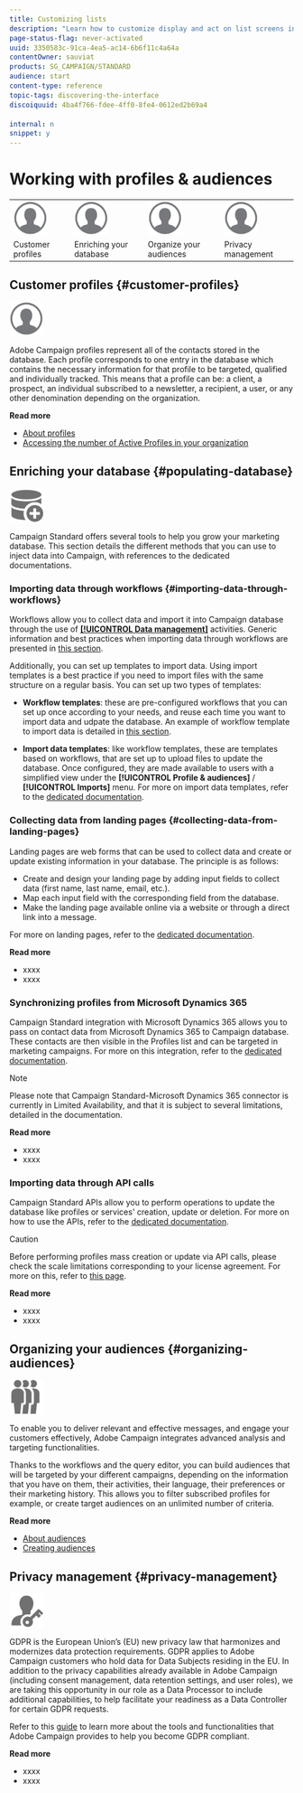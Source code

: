 ```yaml
---
title: Customizing lists
description: "Learn how to customize display and act on list screens in Adobe Campaign Standard:sorting, filtering, deleting or duplicating elements. Lists screens display elements of one or several given resources."
page-status-flag: never-activated
uuid: 3350583c-91ca-4ea5-ac14-6b6f11c4a64a
contentOwner: sauviat
products: SG_CAMPAIGN/STANDARD
audience: start
content-type: reference
topic-tags: discovering-the-interface
discoiquuid: 4ba4f766-fdee-4ff0-8fe4-0612ed2b69a4

internal: n
snippet: y
---
```


# Working with profiles & audiences

<table>
<tr>
    <td valign="top">
        <a href="../../start/using/work-with-audiences.md"><img width="60px" alt="conditions" src="assets/icon_profile.svg"/></a>
    </td>
    <td valign="top">
        <a href="../../api/using/creating-a-service.md"><img width="60px" alt="conditions" src="assets/icon_profile.svg"/></a>
    </td>
    <td valign="top">
        <a href="../../api/using/interacting-with-custom-resources.md"><img width="60px" alt="conditions" src="assets/icon_profile.svg"/></a>
    </td>
    <td valign="top">
        <a href="../../api/using/interacting-with-marketing-history.md"><img width="60px" alt="conditions" src="assets/icon_profile.svg"/></a>
    </td>
</tr>
<tr>
<td>Customer profiles</td>
<td>Enriching your database</td>
<td>Organize your audiences</td>
<td>Privacy management</td>
</tr>
</table>

## Customer profiles {#customer-profiles}

<img width="60px" alt="conditions" src="assets/icon_profile.svg"/>

Adobe Campaign profiles represent all of the contacts stored in the database. Each profile corresponds to one entry in the database which contains the necessary information for that profile to be targeted, qualified and individually tracked. This means that a profile can be: a client, a prospect, an individual subscribed to a newsletter, a recipient, a user, or any other denomination depending on the organization.

**Read more**

* [About profiles](../../audiences/using/about-profiles.md)
* [Accessing the number of Active Profiles in your organization](../../audiences/using/active-profiles.md)

## Enriching your database {#populating-database}

<img width="60px" alt="conditions" src="assets/icon_populate.svg"/>

Campaign Standard offers several tools to help you grow your marketing database. This section details the different methods that you can use to inject data into Campaign, with references to the dedicated documentations.

### Importing data through workflows {#importing-data-through-workflows}

Workflows allow you to collect data and import it into Campaign database through the use of [**[!UICONTROL Data management]**](../../automating/using/about-data-management-activities.md) activities. Generic information and best practices when importing data through workflows are presented in [this section](../../automating/using/about-data-import-and-export.md).

Additionally, you can set up templates to import data. Using import templates is a best practice if you need to import files with the same structure on a regular basis. You can set up two types of templates:

* **Workflow templates**: these are pre-configured workflows that you can set up once according to your needs, and reuse each time you want to import data and udpate the database. An example of workflow template to import data is detailed in [this section](../../automating/using/creating-import-workflow-templates.md).

* **Import data templates**: like workflow templates, these are templates based on workflows, that are set up to upload files to update the database. Once configured, they are made available to users with a simplified view under the **[!UICONTROL Profile & audiences]** / **[!UICONTROL Imports]** menu. For more on import data templates, refer to the [dedicated documentation](../../automating/using/importing-data-with-import-templates.md).

### Collecting data from landing pages {#collecting-data-from-landing-pages}

Landing pages are web forms that can be used to collect data and create or update existing information in your database. The principle is as follows:

* Create and design your landing page by adding input fields to collect data (first name, last name, email, etc.).
* Map each input field with the corresponding field from the database.
* Make the landing page available online via a website or through a direct link into a message.

For more on landing pages, refer to the [dedicated documentation](../../channels/using/getting-started-with-landing-pages.md).

**Read more**

* xxxx
* xxxx

### Synchronizing profiles from Microsoft Dynamics 365

Campaign Standard integration with Microsoft Dynamics 365 allows you to pass on contact data from Microsoft Dynamics 365 to Campaign database.
These contacts are then visible in the Profiles list and can be targeted in marketing campaigns. For more on this integration, refer to the [dedicated documentation](../../integrating/using/working-with-campaign-standard-and-microsoft-dynamics-365.md).

>[!NOTE]
>
>Please note that Campaign Standard-Microsoft Dynamics 365 connector is currently in Limited Availability, and that it is subject to several limitations, detailed in the documentation.

**Read more**

* xxxx
* xxxx

### Importing data through API calls

Campaign Standard APIs allow you to perform operations to update the database like profiles or services' creation, update or deletion. For more on how to use the APIs, refer to the [dedicated documentation](../../api/using/get-started-apis.md).

>[!CAUTION]
>
>Before performing profiles mass creation or update via API calls, please check the scale limitations corresponding to your license agreement. For more on this, refer to 
[this page](https://helpx.adobe.com/legal/product-descriptions/campaign-standard.html#ITInfrastructureResourcesbyActiveProfilesTiers).

**Read more**

* xxxx
* xxxx

## Organizing your audiences {#organizing-audiences}

<img width="60px" alt="conditions" src="assets/icon_audience.svg"/>

To enable you to deliver relevant and effective messages, and engage your customers effectively, Adobe Campaign integrates advanced analysis and targeting functionalities.

Thanks to the workflows and the query editor, you can build audiences that will be targeted by your different campaigns, depending on the information that you have on them, their activities, their language, their preferences or their marketing history. This allows you to filter subscribed profiles for example, or create target audiences on an unlimited number of criteria.

**Read more**

* [About audiences](../../audiences/using/about-audiences.md)
* [Creating audiences](../../audiences/using/creating-audiences.md)

## Privacy management {#privacy-management}

<img width="60px" alt="conditions" src="assets/icon_privacy.svg"/>

GDPR is the European Union’s (EU) new privacy law that harmonizes and modernizes data protection requirements. GDPR applies to Adobe Campaign customers who hold data for Data Subjects residing in the EU. In addition to the privacy capabilities already available in Adobe Campaign (including consent management, data retention settings, and user roles), we are taking this opportunity in our role as a Data Processor to include additional capabilities, to help facilitate your readiness as a Data Controller for certain GDPR requests.

Refer to this [guide](https://docs.campaign.adobe.com/doc/standard/getting_started/en/ACS_GDPR.html) to learn more about the tools and functionalities that Adobe Campaign provides to help you become GDPR compliant.

**Read more**

* xxxx
* xxxx